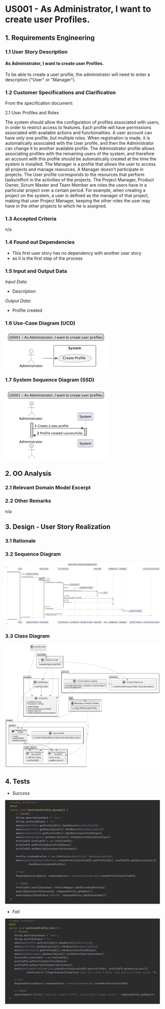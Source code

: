 # US001 - As Administrator, I want to create user Profiles.

## 1. Requirements Engineering

### 1.1 User Story Description

#### As Administrator, I want to create user Profiles.

To be able to create a user profile, the administrator will need to enter a description ("User" or "Manager").

### 1.2 Customer Specifications and Clarification

From the specification document:

2.1 User Profiles and Roles

The system should allow the configuration of profiles associated with users, in order to restrict
access to features. Each profile will have permissions associated with available actions and
functionalities. A user account can have only one profile, but multiple roles.
When registration is made, it is automatically associated with the User profile, and then the
Administrator can change it to another available profile.
The Administrator profile allows associating profiles with the remaining users of the system,
and therefore an account with this profile should be automatically created at the time the
system is installed.
The Manager is a profile that allows the user to access all projects and manage resources. A
Manager doesn’t participate in projects.
The User profile corresponds to the resources that perform tasks/effort in the activities of the
projects.
The Project Manager, Product Owner, Scrum Master and Team Member are roles the users
have in a particular project over a certain period. For example, when creating a project on the
system, a user is defined as the manager of that project, making that user Project Manager,
keeping the other roles the user may have in the other projects to which he is assigned.

### 1.3 Accepted Criteria

n/a

### 1.4 Found out Dependencies

* This first user story has no dependency with another user story
* as it is the first step of the process

### 1.5 Input and Output Data

*Input Data:*
* Description

*Output Data:*
* Profile created

### 1.6 Use-Case Diagram (UCD)

![UC001_CreateUserProfile_v2.0.png](Images%2FUC001_CreateUserProfile_v2.0.png)

### 1.7 System Sequence Diagram (SSD)

![SSD001_CreateUserProfile_v2.0.png](Images%2FSSD001_CreateUserProfile_v2.0.png)


## 2. OO Analysis
### 2.1 Relevant Domain Model Excerpt


### 2.2 Other Remarks

n/a

## 3. Design - User Story Realization

### 3.1 Rationale

### 3.2 Sequence Diagram

![SD001_CreateUserProfile_v2.0.png](Images%2FSD001_CreateUserProfile_v2.0.png)


### 3.3 Class Diagram

![CD001_CreateUserProfile_v2.0.png](Images%2FCD001_CreateUserProfile_v2.0.png)

## 4. Tests

* *Success*

![Test_Success.png](Images%2FTest_Success.png)

* *Fail*

![Test_Fail.png](Images%2FTest_Fail.png)